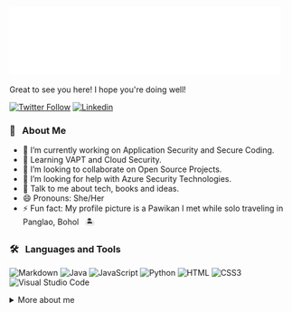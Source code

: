 ![hello, world](images/hello.svg)
<div>Great to see you here! I hope you're doing well!</div>

[![Twitter Follow](https://img.shields.io/twitter/follow/iamsywid?style=social)][twitter]
[![Linkedin](https://img.shields.io/badge/LinkedIn-0A66C2?style=social&logo=linkedin)][linkedin]


### 🧩 &nbsp; About Me

- 🔭 I’m currently working on Application Security and Secure Coding.
- 🌱 Learning VAPT and Cloud Security.
- 👯 I’m looking to collaborate on Open Source Projects.
- 🤔 I’m looking for help with Azure Security Technologies.
- 💬 Talk to me about tech, books and ideas.
- 😄 Pronouns: She/Her
- ⚡ Fun fact: My profile picture is a Pawikan I met while solo traveling in Panglao, Bohol &nbsp; 🏝️

### 🛠 &nbsp; Languages and Tools
![Markdown](https://img.shields.io/badge/Markdown-000000?logo=markdown&logoColor=white&style=flat)
![Java](https://img.shields.io/badge/Java-007396?logo=java&logoColor=white&style=flat)
![JavaScript](https://img.shields.io/badge/JavaScript-F7DF1E?logo=javascript&logoColor=white&style=flat)
![Python](https://img.shields.io/badge/Python-3776AB?logo=python&logoColor=white&style=flat)
![HTML](https://img.shields.io/badge/HTML5-E34F26?logo=html5&logoColor=white&style=flat)
![CSS3](https://img.shields.io/badge/CSS3-1572B6?logo=css3&logoColor=white&style=flat)
![Visual Studio Code](https://img.shields.io/badge/Visual%20Studio%20Code-1572B6?logo=Visual%20Studio%20Code&logoColor=&style=flat)

<details>
<summary>More about me</summary> 

  ```java
    class HelloWorld {
        public static void main(String[] args) {
            System.out.println("Bonjour à tous! J'aime beaucoup apprendre les langues.");
            System.out.println("我会一点中文。");
            System.out.println("Ich komme von den Philippinen.");
            System.out.println("Masaya akong makilala kayo. \uD83D\uDE0A");
        }
    }
  ```

👩‍💻 &nbsp; I like reading, languages and note-taking!\
Recently trying to learn more about Zettelkasten and been exploring [Obsidian](https://obsidian.md/).

🐢 &nbsp; I may take a long time to process things.

🚀 &nbsp; We'll get there. Life is an adventure! &nbsp; 🌌

👩‍🌾 &nbsp; A time to grow. A time to learn.

![growing my notes](images/growing-my-notes-00.gif)

</details>

[github]: https://github.com/iamsywid
[linkedin]: https://www.linkedin.com/in/christinebalanaa/
[twitter]: https://twitter.com/iamsywid

